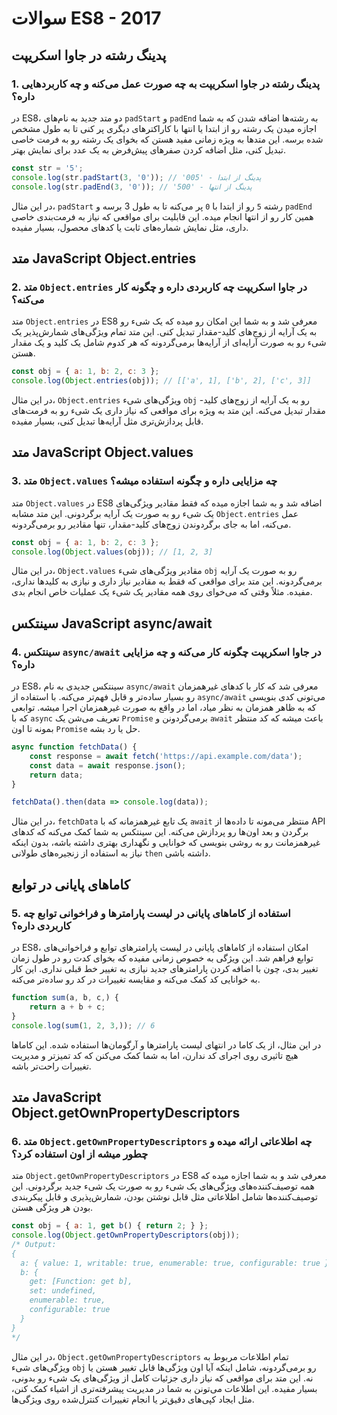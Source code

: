 # سوالات ES8 - 2017

## پدینگ رشته در جاوا اسکریپت

### 1. پدینگ رشته در جاوا اسکریپت به چه صورت عمل می‌کنه و چه کاربردهایی داره؟
در ES8، دو متد جدید به نام‌های `padStart` و `padEnd` به رشته‌ها اضافه شدن که به شما اجازه میدن یک رشته رو از ابتدا یا انتها با کاراکترهای دیگری پر کنی تا به طول مشخص شده برسه. این متدها به ویژه زمانی مفید هستن که بخوای یک رشته رو به فرمت خاصی تبدیل کنی، مثل اضافه کردن صفرهای پیش‌فرض به یک عدد برای نمایش بهتر.

```javascript
const str = '5';
console.log(str.padStart(3, '0')); // '005' - پدینگ از ابتدا
console.log(str.padEnd(3, '0')); // '500' - پدینگ از انتها
```

در این مثال، `padStart` رشته `5` رو از ابتدا با `0` پر می‌کنه تا به طول 3 برسه و `padEnd` همین کار رو از انتها انجام میده. این قابلیت برای مواقعی که نیاز به فرمت‌بندی خاصی داری، مثل نمایش شماره‌های ثابت یا کدهای محصول، بسیار مفیده.

## متد JavaScript Object.entries

### 2. متد `Object.entries` در جاوا اسکریپت چه کاربردی داره و چگونه کار می‌کنه؟
متد `Object.entries` در ES8 معرفی شد و به شما این امکان رو میده که یک شیء رو به یک آرایه از زوج‌های کلید-مقدار تبدیل کنی. این متد تمام ویژگی‌های شمارش‌پذیر یک شیء رو به صورت آرایه‌ای از آرایه‌ها برمی‌گردونه که هر کدوم شامل یک کلید و یک مقدار هستن.

```javascript
const obj = { a: 1, b: 2, c: 3 };
console.log(Object.entries(obj)); // [['a', 1], ['b', 2], ['c', 3]]
```

در این مثال، `Object.entries` ویژگی‌های شیء `obj` رو به یک آرایه از زوج‌های کلید-مقدار تبدیل می‌کنه. این متد به ویژه برای مواقعی که نیاز داری یک شیء رو به فرمت‌های قابل پردازش‌تری مثل آرایه‌ها تبدیل کنی، بسیار مفیده.

## متد JavaScript Object.values

### 3. متد `Object.values` چه مزایایی داره و چگونه استفاده میشه؟
متد `Object.values` در ES8 اضافه شد و به شما اجازه میده که فقط مقادیر ویژگی‌های یک شیء رو به صورت یک آرایه برگردونی. این متد مشابه `Object.entries` عمل می‌کنه، اما به جای برگردوندن زوج‌های کلید-مقدار، تنها مقادیر رو برمی‌گردونه.

```javascript
const obj = { a: 1, b: 2, c: 3 };
console.log(Object.values(obj)); // [1, 2, 3]
```

در این مثال، `Object.values` مقادیر ویژگی‌های شیء `obj` رو به صورت یک آرایه برمی‌گردونه. این متد برای مواقعی که فقط به مقادیر نیاز داری و نیازی به کلیدها نداری، مفیده. مثلاً وقتی که می‌خوای روی همه مقادیر یک شیء یک عملیات خاص انجام بدی.

## سینتکس JavaScript async/await

### 4. سینتکس `async/await` در جاوا اسکریپت چگونه کار می‌کنه و چه مزایایی داره؟
در ES8، سینتکس جدیدی به نام `async/await` معرفی شد که کار با کدهای غیرهمزمان رو بسیار ساده‌تر و قابل فهم‌تر می‌کنه. با استفاده از `async/await` می‌تونی کدی بنویسی که به ظاهر همزمان به نظر میاد، اما در واقع به صورت غیرهمزمان اجرا میشه. توابعی که با `async` تعریف می‌شن یک `Promise` برمی‌گردونن و `await` باعث میشه که کد منتظر بمونه تا اون `Promise` حل یا رد بشه.

```javascript
async function fetchData() {
    const response = await fetch('https://api.example.com/data');
    const data = await response.json();
    return data;
}

fetchData().then(data => console.log(data));
```

در این مثال، `fetchData` یک تابع غیرهمزمانه که با `await` منتظر می‌مونه تا داده‌ها از API برگردن و بعد اون‌ها رو پردازش می‌کنه. این سینتکس به شما کمک می‌کنه که کدهای غیرهمزمانت رو به روشی بنویسی که خوانایی و نگهداری بهتری داشته باشه، بدون اینکه نیاز به استفاده از زنجیره‌های طولانی `then` داشته باشی.

## کاماهای پایانی در توابع

### 5. استفاده از کاماهای پایانی در لیست پارامترها و فراخوانی توابع چه کاربردی داره؟
در ES8، امکان استفاده از کاماهای پایانی در لیست پارامترهای توابع و فراخوانی‌های توابع فراهم شد. این ویژگی به خصوص زمانی مفیده که بخوای کدت رو در طول زمان تغییر بدی، چون با اضافه کردن پارامترهای جدید نیازی به تغییر خط قبلی نداری. این کار به خوانایی کد کمک می‌کنه و مقایسه تغییرات در کد رو ساده‌تر می‌کنه.

```javascript
function sum(a, b, c,) {
    return a + b + c;
}
console.log(sum(1, 2, 3,)); // 6
```

در این مثال، از یک کاما در انتهای لیست پارامترها و آرگومان‌ها استفاده شده. این کاماها هیچ تاثیری روی اجرای کد ندارن، اما به شما کمک می‌کنن که کد تمیزتر و مدیریت تغییرات راحت‌تر باشه.

## متد JavaScript Object.getOwnPropertyDescriptors

### 6. متد `Object.getOwnPropertyDescriptors` چه اطلاعاتی ارائه میده و چطور میشه از اون استفاده کرد؟
متد `Object.getOwnPropertyDescriptors` در ES8 معرفی شد و به شما اجازه میده که همه توصیف‌کننده‌های ویژگی‌های یک شیء رو به صورت یک شیء جدید برگردونی. این توصیف‌کننده‌ها شامل اطلاعاتی مثل قابل نوشتن بودن، شمارش‌پذیری و قابل پیکربندی بودن هر ویژگی هستن.

```javascript
const obj = { a: 1, get b() { return 2; } };
console.log(Object.getOwnPropertyDescriptors(obj));
/* Output:
{
  a: { value: 1, writable: true, enumerable: true, configurable: true },
  b: {
    get: [Function: get b],
    set: undefined,
    enumerable: true,
    configurable: true
  }
}
*/
```

در این مثال، `Object.getOwnPropertyDescriptors` تمام اطلاعات مربوط به ویژگی‌های شیء `obj` رو برمی‌گردونه، شامل اینکه آیا اون ویژگی‌ها قابل تغییر هستن یا نه. این متد برای مواقعی که نیاز داری جزئیات کامل از ویژگی‌های یک شیء رو بدونی، بسیار مفیده. این اطلاعات می‌تونن به شما در مدیریت پیشرفته‌تری از اشیاء کمک کنن، مثل ایجاد کپی‌های دقیق‌تر یا انجام تغییرات کنترل‌شده روی ویژگی‌ها.
